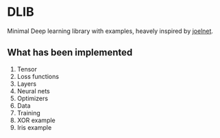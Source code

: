 # DLIB
Minimal Deep learning library with examples, heavely inspired by [joelnet](https://github.com/joelgrus/joelnet).

## What has been implemented
1. Tensor
2. Loss functions
3. Layers
4. Neural nets
5. Optimizers
6. Data
7. Training
8. XOR example
9. Iris example
